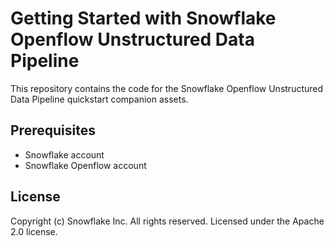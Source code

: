# Getting Started with Snowflake Openflow Unstructured Data Pipeline

This repository contains the code for the Snowflake Openflow Unstructured Data Pipeline quickstart companion assets.

## Prerequisites

- Snowflake account
- Snowflake Openflow account

## License

Copyright (c) Snowflake Inc. All rights reserved.
Licensed under the Apache 2.0 license.
